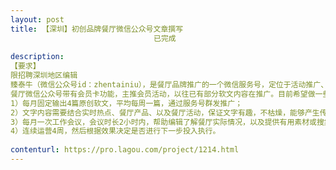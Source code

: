 ```yaml
---                
layout: post       
title: 【深圳】初创品牌餐厅微信公众号文章撰写
                                已完成
           
description: 
【要求】
限招聘深圳地区编辑
臻泰牛（微信公众号id：zhentainiu），是餐厅品牌推广的一个微信服务号，定位于活动推广、品牌文宣。
餐厅微信公众号带有会员卡功能，主推会员活动，以往已有部分软文内容在推广。目前希望做一些更细致的内容运营，具体的指标如下：
1）每月固定输出4篇原创软文，平均每周一篇，通过服务号群发推广；
2）文字内容需要结合实时热点、餐厅产品、以及餐厅活动，保证文字有趣，不枯燥，能够产生传播效应更好；
3）每月一次工作会议，会议时长2小时内，帮助编辑了解餐厅实际情况，以及提供有用素材或搜集；
4）连续运营4周，然后根据效果决定是否进行下一步投入执行。
     
contenturl: https://pro.lagou.com/project/1214.html      
---                 
```


